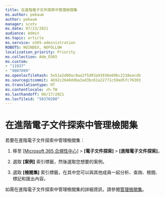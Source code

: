 ```yaml
---
title: 在進階電子文件探索中管理檢閱集
ms.author: pebaum
author: pebaum
manager: scotv
ms.date: 07/23/2021
audience: Admin
ms.topic: article
ms.service: o365-administration
ROBOTS: NOINDEX, NOFOLLOW
localization_priority: Priority
ms.collection: Adm_O365
ms.custom:
- "11937"
- "9007099"
ms.openlocfilehash: 5e51a2d00ac9aa2f5d93a91036e69bc2218eacdb
ms.sourcegitcommit: 4b92c2648ddba3ad3bc61a22771c59ed5fc76303
ms.translationtype: HT
ms.contentlocale: zh-TW
ms.lasthandoff: 08/17/2021
ms.locfileid: "58370200"
---
```

# <a name="managing-review-sets-in-advanced-ediscovery"></a>在進階電子文件探索中管理檢閱集

若要在進階電子文件探索中管理檢閱集：

1. 移至 [[Microsoft 365 合規性中心]](https://compliance.microsoft.com/) > **[電子文件探索]** > **[進階電子文件探索]**。

1. 選取 **[案例]** 索引標籤，然後選取您想要的案例。

1. 選取 **[檢閱集]** 索引標籤，在其中您可以與其他成員一起分析、查詢、檢閱、標記和匯出內容。

如需在進階電子文件探索中管理檢閱集的詳細資訊，請參閱[管理檢閱集](https://docs.microsoft.com/microsoft-365/compliance/managing-review-sets)。